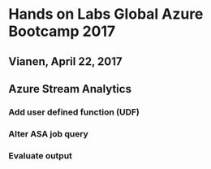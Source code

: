 # Hands on Labs Global Azure Bootcamp 2017
## Vianen, April 22, 2017

## Azure Stream Analytics

### Add user defined function (UDF)

### Alter ASA job query

### Evaluate output